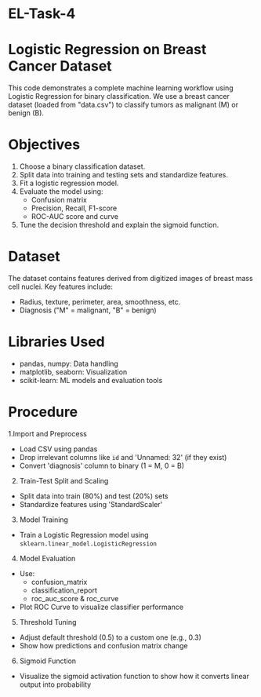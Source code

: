 # EL-Task-4
# Logistic Regression on Breast Cancer Dataset

This code demonstrates a complete machine learning workflow using Logistic Regression for binary classification. We use a breast cancer dataset (loaded from "data.csv") to classify tumors as malignant (M) or benign (B).

# Objectives

1. Choose a binary classification dataset.
2. Split data into training and testing sets and standardize features.
3. Fit a logistic regression model.
4. Evaluate the model using:
   - Confusion matrix
   - Precision, Recall, F1-score
   - ROC-AUC score and curve
5. Tune the decision threshold and explain the sigmoid function.

# Dataset

The dataset contains features derived from digitized images of breast mass cell nuclei. Key features include:
- Radius, texture, perimeter, area, smoothness, etc.
- Diagnosis ("M" = malignant, "B" = benign)

# Libraries Used

- pandas, numpy: Data handling
- matplotlib, seaborn: Visualization
- scikit-learn: ML models and evaluation tools

# Procedure

1.Import and Preprocess
- Load CSV using pandas
- Drop irrelevant columns like `id` and 'Unnamed: 32' (if they exist)
- Convert 'diagnosis' column to binary (1 = M, 0 = B)

2. Train-Test Split and Scaling
- Split data into train (80%) and test (20%) sets
- Standardize features using 'StandardScaler'

3. Model Training
- Train a Logistic Regression model using `sklearn.linear_model.LogisticRegression`

4. Model Evaluation
- Use:
  - confusion_matrix
  - classification_report
  - roc_auc_score & roc_curve
- Plot ROC Curve to visualize classifier performance

5. Threshold Tuning
- Adjust default threshold (0.5) to a custom one (e.g., 0.3)
- Show how predictions and confusion matrix change

6. Sigmoid Function
- Visualize the sigmoid activation function to show how it converts linear output into probability


